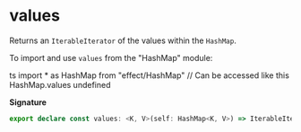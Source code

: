 # values

Returns an `IterableIterator` of the values within the `HashMap`.

To import and use `values` from the "HashMap" module:

ts
import \* as HashMap from "effect/HashMap"
// Can be accessed like this
HashMap.values
undefined

**Signature**

```ts
export declare const values: <K, V>(self: HashMap<K, V>) => IterableIterator<V>
```
